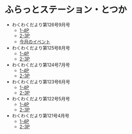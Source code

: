 # ふらっとステーション・とつか
- わくわくだより第126号9月号
  - [1-4P](https://furatto-totsuka.com/wp/download/newsletter202409_1-4p/?wpdmdl=3255&refresh=66d5c0282e4651725284392)
  - [2-3P](https://furatto-totsuka.com/wp/download/newsletter202409_2-3p/?wpdmdl=3251&refresh=66d5c028377291725284392)
  - [今月のイベント](https://furatto-totsuka.com/wp/download/eventcalendar202409/?wpdmdl=3252&refresh=66d5c028402461725284392)
- わくわくだより第125号8月号
  - [1-4P](https://furatto-totsuka.com/wp/download/newsletter202408_1-4p/?wpdmdl=3195&refresh=66d5b77a3082d1725282170)
  - [2-3P](https://furatto-totsuka.com/wp/download/newsletter202408_2-3p/?wpdmdl=3199&refresh=66d5b77a303261725282170)
- わくわくだより第124号7月号
  - [1-4P](https://furatto-totsuka.com/wp/download/newsletter202407_1-4p/?wpdmdl=3186&refresh=66d5b77a313451725282170)
  - [2-3P](https://furatto-totsuka.com/wp/download/newsletter202407_2-3p/?wpdmdl=3187&refresh=66d5b77a30e061725282170)
- わくわくだより第123号6月号
  - [1-4P](https://furatto-totsuka.com/wp/download/newsletter202406_1-4p/?wpdmdl=3170&refresh=66d5b77a31e0a1725282170)
  - [2-3P](https://furatto-totsuka.com/wp/download/newsletter202406_2-3p/?wpdmdl=3171&refresh=66d5b77a319561725282170)
- わくわくだより第122号5月号
  - [1-4P](https://furatto-totsuka.com/wp/download/newsletter202405_1-4p/?wpdmdl=3157&refresh=66d5b77a324011725282170)
  - [2-3P](https://furatto-totsuka.com/wp/download/newsletter202405_2-3p/?wpdmdl=3156&refresh=66d5b77a327d41725282170)
- わくわくだより第121号4月号
  - [1-4P](https://furatto-totsuka.com/wp/download/newsletter202404_1-4p-2/?wpdmdl=3145&refresh=66d5b77a32faa1725282170)
  - [2-3P](https://furatto-totsuka.com/wp/download/newsletter202404_2-3p/?wpdmdl=3148&refresh=66d5b77a32bdc1725282170)